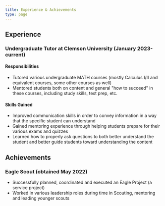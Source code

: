 ```yaml
---
title: Experience & Achievements
type: page
---
```


## Experience

### Undergraduate Tutor at Clemson University (January 2023-current)

#### Responsibilities

- Tutored various undergraduate MATH courses (mostly Calculus I/II and equivalent courses, some other courses as well)
- Mentored students both on content and general "how to succeed" in these courses, including study skills, test prep, etc.

#### Skills Gained

- Improved communication skills in order to convey information in a way that the specific student can understand
- Gained mentoring experience through helping students prepare for their various exams and quizzes
- Learned how to properly ask questions to both better understand the student and better guide students toward understanding the content

## Achievements

### Eagle Scout (obtained May 2022)

- Successfully planned, coordinated and executed an Eagle Project (a service project)
- Worked in various leadership roles during time in Scouting, mentoring and leading younger scouts
